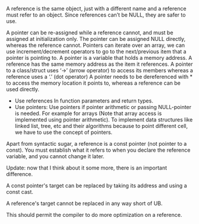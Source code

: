 A reference is the same object, just with a different name and a reference must refer to an object. Since references can’t be NULL, they are safer to use. 

A pointer can be re-assigned while a reference cannot, and must be assigned at initialization only.
The pointer can be assigned NULL directly, whereas the reference cannot.
Pointers can iterate over an array, we can use increment/decrement operators to go to the next/previous item that a pointer is pointing to.
A pointer is a variable that holds a memory address. A reference has the same memory address as the item it references.
A pointer to a class/struct uses ‘->’ (arrow operator) to access its members whereas a reference uses a ‘.’ (dot operator)
A pointer needs to be dereferenced with * to access the memory location it points to, whereas a reference can be used directly.

* Use references 
In function parameters and return types.
* Use pointers: 
Use pointers if pointer arithmetic or passing NULL-pointer is needed. For example for arrays (Note that array access is implemented using pointer arithmetic).
To implement data structures like linked list, tree, etc and their algorithms because to point different cell, we have to use the concept of pointers.


Apart from syntactic sugar, a reference is a const pointer (not pointer to a const). You must establish what it refers to when you declare the reference variable, and you cannot change it later.

Update: now that I think about it some more, there is an important difference.

A const pointer's target can be replaced by taking its address and using a const cast.

A reference's target cannot be replaced in any way short of UB.

This should permit the compiler to do more optimization on a reference.
